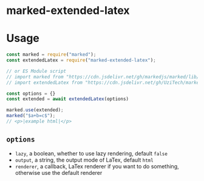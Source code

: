 # marked-extended-latex

<!-- Description -->

# Usage

```js
const marked = require("marked");
const extendedLatex = require("marked-extended-latex");

// or ES Module script
// import marked from "https://cdn.jsdelivr.net/gh/markedjs/marked/lib/marked.esm.js";
// import extendedLatex from "https://cdn.jsdelivr.net/gh/UziTech/marked-extended-latex/lib/index.mjs";

const options = {}
const extended = await extendedLatex(options)

marked.use(extended);
marked("$a+b=c$");
// <p>|example html|</p>
```

## `options`

- `lazy`, a boolean, whether to use lazy rendering, default `false`
- `output`, a string, the output mode of LaTex, default `html`
- `renderer`, a callback, LaTex renderer if you want to do something, otherwise use the default renderer

